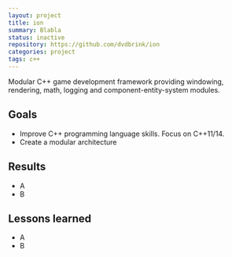 ```yaml
---
layout: project
title: ion
summary: Blabla
status: inactive
repository: https://github.com/dvdbrink/ion
categories: project
tags: c++
---
```


Modular C++ game development framework providing windowing, rendering, math, logging and component-entity-system modules.

## Goals
* Improve C++ programming language skills. Focus on C++11/14.
* Create a modular architecture

## Results
* A
* B

## Lessons learned
* A
* B
